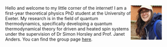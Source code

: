 Hello and welcome to my little corner of the internet!
<img align="right" src="profile.jpg" alt="Profile Picture" width="100"/>
I am a first-year theoretical physics PhD student at the University of Exeter. My research is in the field of quantum thermodynamics, specifically developing a quantum thermodynamical theory for driven and heated spin systems under the supervision of Dr Simon Horsley and Prof. Janet Anders. You can find the group page [here](http://www.quantum-exeter.co.uk/). 
